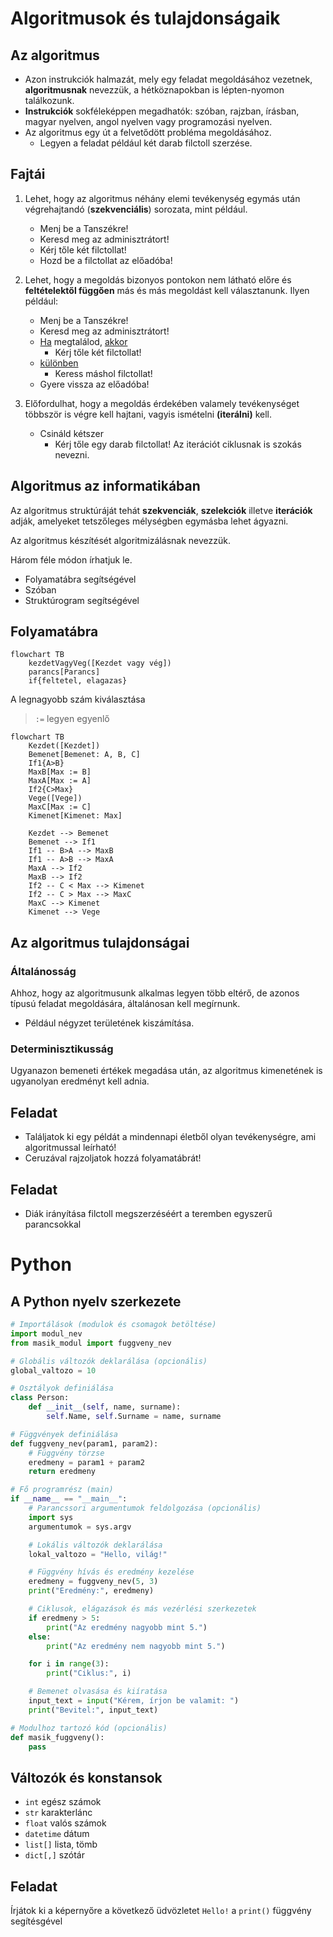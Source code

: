 # Algoritmusok és  tulajdonságaik

## Az algoritmus
- Azon instrukciók halmazát, mely egy feladat megoldásához vezetnek, **algoritmusnak** nevezzük, a hétköznapokban is lépten-nyomon találkozunk.
- **Instrukciók** sokféleképpen megadhatók: szóban, rajzban, írásban, magyar nyelven, angol nyelven vagy programozási nyelven.
- Az algoritmus egy út a felvetődött probléma megoldásához. 
    - Legyen a feladat például két darab filctoll szerzése. 

## Fajtái

1. Lehet, hogy az algoritmus néhány elemi tevékenység egymás után végrehajtandó (**szekvenciális**) sorozata, mint például.
    - Menj be a Tanszékre!
    - Keresd meg az adminisztrátort!
    - Kérj tőle két filctollat!
    - Hozd be a filctollat az előadóba!

1. Lehet, hogy a megoldás bizonyos pontokon nem látható előre és **feltételektől függően** más és más megoldást kell választanunk. Ilyen például:
    - Menj be a Tanszékre!
    - Keresd meg az adminisztrátort!
    - <ins>Ha</ins> megtalálod, <ins>akkor</ins>
        - Kérj tőle két filctollat!
    - <ins>különben</ins>
        - Keress máshol filctollat!
    - Gyere vissza az előadóba!

1. Előfordulhat, hogy a megoldás érdekében valamely tevékenységet többször is végre kell hajtani, vagyis ismételni **(iterálni)** kell.
    - Csináld kétszer
        - Kérj tőle egy darab filctollat!
Az iterációt ciklusnak is szokás nevezni. 

## Algoritmus az informatikában

Az algoritmus struktúráját tehát **szekvenciák**, **szelekciók** illetve **iterációk** adják, amelyeket tetszőleges mélységben egymásba lehet ágyazni.

Az algoritmus készítését algoritmizálásnak nevezzük.

Három féle módon írhatjuk le.
- Folyamatábra segítségével
- Szóban
- Struktúrogram segítségével

## Folyamatábra

```mermaid
flowchart TB
    kezdetVagyVeg([Kezdet vagy vég])
    parancs[Parancs]
    if{feltetel, elagazas}
```
A legnagyobb szám kiválasztása
> `:=` legyen egyenlő
```mermaid
flowchart TB
	Kezdet([Kezdet])
    Bemenet[Bemenet: A, B, C]
    If1{A>B}
    MaxB[Max := B]
    MaxA[Max := A]
    If2{C>Max}
    Vege([Vege]) 
    MaxC[Max := C]
    Kimenet[Kimenet: Max]

    Kezdet --> Bemenet
    Bemenet --> If1
    If1 -- B>A --> MaxB
    If1 -- A>B --> MaxA
    MaxA --> If2
    MaxB --> If2
    If2 -- C < Max --> Kimenet
    If2 -- C > Max --> MaxC
    MaxC --> Kimenet
    Kimenet --> Vege
```

## Az algoritmus tulajdonságai
### Általánosság
Ahhoz, hogy az algoritmusunk alkalmas legyen több eltérő, de azonos típusú feladat megoldására, általánosan kell megírnunk.
- Például négyzet területének kiszámítása.
### Determinisztikusság
Ugyanazon bemeneti értékek megadása után, az algoritmus kimenetének is ugyanolyan eredményt kell adnia.

## Feladat

- Találjatok ki egy példát a mindennapi életből olyan tevékenységre, ami algoritmussal leírható!
- Ceruzával rajzoljatok hozzá folyamatábrát!

## Feladat
- Diák irányítása filctoll megszerzéséért a teremben egyszerű parancsokkal

# Python

## A Python nyelv szerkezete

```py
# Importálások (modulok és csomagok betöltése)
import modul_nev
from masik_modul import fuggveny_nev

# Globális változók deklarálása (opcionális)
global_valtozo = 10

# Osztályok definiálása
class Person:
    def __init__(self, name, surname):
        self.Name, self.Surname = name, surname

# Függvények definiálása
def fuggveny_nev(param1, param2):
    # Függvény törzse
    eredmeny = param1 + param2
    return eredmeny

# Fő programrész (main)
if __name__ == "__main__":
    # Parancssori argumentumok feldolgozása (opcionális)
    import sys
    argumentumok = sys.argv

    # Lokális változók deklarálása
    lokal_valtozo = "Hello, világ!"

    # Függvény hívás és eredmény kezelése
    eredmeny = fuggveny_nev(5, 3)
    print("Eredmény:", eredmeny)

    # Ciklusok, elágazások és más vezérlési szerkezetek
    if eredmeny > 5:
        print("Az eredmény nagyobb mint 5.")
    else:
        print("Az eredmény nem nagyobb mint 5.")

    for i in range(3):
        print("Ciklus:", i)

    # Bemenet olvasása és kiíratása
    input_text = input("Kérem, írjon be valamit: ")
    print("Bevitel:", input_text)

# Modulhoz tartozó kód (opcionális)
def masik_fuggveny():
    pass
```

## Változók és konstansok
- `int` egész számok
- `str` karakterlánc
- `float` valós számok
- `datetime` dátum
- `list[]` lista, tömb
- `dict[,]` szótár

## Feladat
Írjátok ki a képernyőre a következő üdvözletet `Hello!` a `print()` függvény segítésgével
